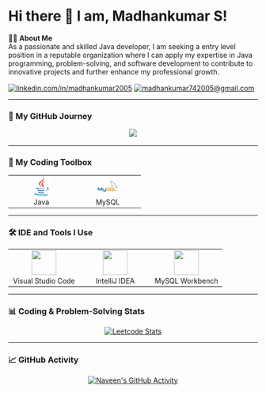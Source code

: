 # Hi there 👋 I am, Madhankumar S!

👨‍💻 **About Me**  
As a passionate and skilled Java developer, I am seeking a entry level position in a reputable organization where I can apply my
expertise in Java programming, problem-solving, and software development to contribute to innovative projects and further
enhance my professional growth.

<p align="left">
  <a href="https://linkedin.com/in/madhankumar2005" target="blank"><img align="center" src="https://raw.githubusercontent.com/rahuldkjain/github-profile-readme-generator/master/src/images/icons/Social/linked-in-alt.svg" alt="linkedin.com/in/madhankumar2005" height="30" width="40" /></a>
  <a href="mailto:madhankumar742005@gmail.com" target="blank"><img align="center" src="https://img.icons8.com/fluency/48/000000/gmail-new.png" alt="madhankumar742005@gmail.com" height="30" width="40" /></a>
</p>

---
 
### 🚀 My GitHub Journey

<p align="center">
  <a href="https://github.com/madhankumar05">
    <img src="https://github-stats-alpha.vercel.app/api?username=madhankumar05&cc=22272e&tc=ffdd57&ic=1f77b4&bc=0000">
  </a>
</p>

---

### 🔧 My Coding Toolbox

<table align="center">
  <tr>
    <td align="center" width="120">
      <a href="https://www.java.com" target="_blank" rel="noreferrer">
        <img src="https://raw.githubusercontent.com/devicons/devicon/master/icons/java/java-original.svg" alt="java" width="40" height="40"/>
      </a>
      <br>Java
    </td>
    <td align="center" width="120">
      <a href="https://www.mysql.com/" target="_blank" rel="noreferrer">
        <img src="https://raw.githubusercontent.com/devicons/devicon/master/icons/mysql/mysql-original-wordmark.svg" alt="mysql" width="40" height="40"/>
      </a>
      <br>MySQL
    </td>
  </tr>
</table>


---

### 🛠️ IDE and Tools I Use

<table align="center">
  <tr>
    <td align="center" width="130">
      <img src="https://img.icons8.com/color/48/000000/visual-studio-code-2019.png" width="50" height="50"/>
      <br>Visual Studio Code
    </td>
    <td align="center" width="130">
      <img src="https://w7.pngwing.com/pngs/702/907/png-transparent-intellij-idea-integrated-development-environment-computer-software-jetbrains-java-others-miscellaneous-angle-text.png" width="50" height="50"/>
      <br>IntelliJ IDEA
    </td>
    <td align="center" width="130">
      <img src="https://upload.wikimedia.org/wikipedia/commons/0/0a/MySQL_Workbench_Logo.png" width="50" height="50"/>
      <br>MySQL Workbench
    </td>
  </tr>
</table>



---

### 📊 Coding & Problem-Solving Stats

<p align="center">
  <a href="https://leetcode.com/Madhankumar_S74">
    <img src="https://leetcard.jacoblin.cool/Madhankumar_S74?ext=contest&cc=22272e&tc=ffdd57&ic=1f77b4&bc=0000" alt="Leetcode Stats" />
  </a>
</p>

---

### 📈 GitHub Activity

<p align="center">
  <a href="https://github.com/ashutosh00710/github-readme-activity-graph">
    <img src="https://github-readme-activity-graph.vercel.app/graph?username=madhankumar05&bg_color=000000&color=ffffff&line=51f565&point=ffffff&area=true&hide_border=true" alt="Naveen's GitHub Activity" />
  </a>
</p>
